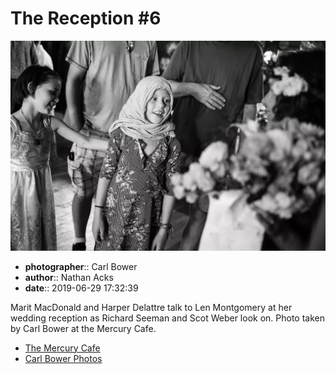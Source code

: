 # The Reception #6

![Marit MacDonald and Harper Delattre talk to Len Montgomery](assets/2019-06-29-set-3-the-reception-06.webp)

* **photographer**:: Carl Bower  
* **author**:: Nathan Acks  
* **date**:: 2019-06-29 17:32:39

Marit MacDonald and Harper Delattre talk to Len Montgomery at her wedding reception as Richard Seeman and Scot Weber look on. Photo taken by Carl Bower at the Mercury Cafe.

* [The Mercury Cafe](http://mercurycafe.com)
* [Carl Bower Photos](https://carlbowerphotos.com)
